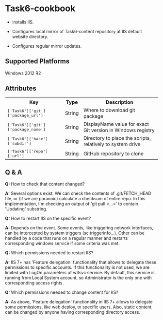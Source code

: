 # Task6-cookbook

- Installs IIS.

- Configures local mirror of Task6-content repository at IIS default
website directory.

- Configures regular mirror updates.


## Supported Platforms

Windows 2012 R2

## Attributes

<table>
  <tr>
    <th>Key</th>
    <th>Type</th>
    <th>Description</th>
  </tr>
  <tr>
    <td><tt>['Task6']['git']['package_url']</tt></td>
    <td>String</td>
    <td>Where to download git package</td>
  </tr>
  <tr>
    <td><tt>['Task6']['git']['package_name']</tt></td>
    <td>String</td>
    <td>DisplayName value for exact Git version in Windows registry</td>
  </tr>
  <tr>
    <td><tt>['Task6']['base']['subdir']</tt></td>
    <td>String</td>
    <td>Directory to place the scripts, relatively to system drive</td>
  </tr>
  <tr>
    <td><tt>['Task6']['repo']['url']</tt></td>
    <td>String</td>
    <td>GitHub repository to clone</td>
  </tr>
</table>

## Q & A

**Q:** How to check that content changed?

**A:** Several options exist. We can check the contents of
.git/FETCH_HEAD file, or (if we are paranoic) calculate a checksum
of entire repo. In this implementation, I'm checking an output of
'git pull <...>' to contain 'Updating' substring.

**Q:** How to restart IIS on the specific event?

**A:** Depends on the event. Some events, like triggering network
interfaces, can be intercepted by system triggers (sc triggerinfo...).
Other can be handled by a code that runs on a regular manner and restarts
corresponding windows service if some criteria was met.

**Q:** Which permissions needed to restart IIS?

**A:** IIS 7+ has 'Feature delegation' functionality that allows to
delegate these permissions to specific accounts. If this functionality
is not used, we are limited with LogOn parameters of w3svc service.
By default, this service is running from Local System account, so
Administrator is the only one with corresponding access rights.

**Q:** Which permissions needed to change content for IIS?

**A:** As above, 'Feature delegation' functionality in IIS 7+ allows to
delegate some permissions, like web deploy, to specific users. Also, static
content can be changed by anyone having corresponding directory access.
